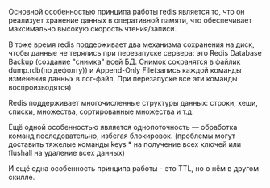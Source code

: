 Основной особенностью принципа работы redis является то, что он реализует хранение данных в оперативной памяти, что обеспечивает максимально высокую скорость чтения/записи.

В тоже время redis поддерживает два механизма сохранения на диск, чтобы данные не терялись при перезапуске сервера: это Redis Database Backup (создание "снимка" всей БД. Снимок сохранятся в файлик dump.rdb(по дефолту)) и Append-Only File(запись каждой команды изменения данных в лог-файл. При перезапуске все эти команды воспроизводятся)

Redis поддерживает многочисленные структуры данных: строки, хеши, списки, множества, сортированные множества и т.д.

Ещё одной особенностью является однопоточность — обработка команд последовательно, избегая блокировок. (проблемы могут доставить тяжелые команды keys \* на получение всех ключей или flushall на удаление всех данных)

И ещё одна особенность принципа работы - это TTL, но о нём в другом скилле.
